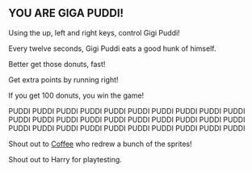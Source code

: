 YOU ARE GIGA PUDDI!
-------------------

Using the up, left and right keys, control Gigi Puddi!

Every twelve seconds, Gigi Puddi eats a good hunk of himself.

Better get those donuts, fast!

Get extra points by running right!

If you get 100 donuts, you win the game!

PUDDI PUDDI PUDDI PUDDI PUDDI PUDDI PUDDI PUDDI PUDDI PUDDI PUDDI PUDDI PUDDI PUDDI PUDDI PUDDI PUDDI PUDDI PUDDI PUDDI PUDDI PUDDI PUDDI PUDDI PUDDI PUDDI PUDDI PUDDI PUDDI PUDDI 

Shout out to <a href="https://love2d.org/forums/memberlist.php?mode=viewprofile&u=3988">Coffee</a> who redrew a bunch of the sprites!

Shout out to Harry for playtesting.	
